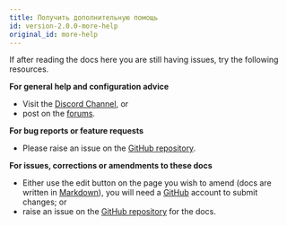 ```yaml
---
title: Получить дополнительную помощь
id: version-2.0.0-more-help
original_id: more-help
---
```


If after reading the docs here you are still having issues, try the following resources.

**For general help and configuration advice**

* Visit the [Discord Channel](https://discordapp.com/channels/330944238910963714/551871772484698112), or
* post on the [forums](https://community.home-assistant.io/c/mobile-apps/ios).

**For bug reports or feature requests**

* Please raise an issue on the [GitHub repository](https://github.com/home-assistant/home-assistant-iOS).

**For issues, corrections or amendments to these docs**

* Either use the edit button on the page you wish to amend (docs are written in [Markdown](https://daringfireball.net/projects/markdown/syntax)), you will need a [GitHub](https://www.github.com) account to submit changes; or
* raise an issue on the [GitHub repository](https://github.com/home-assistant/companion.home-assistant) for the docs.